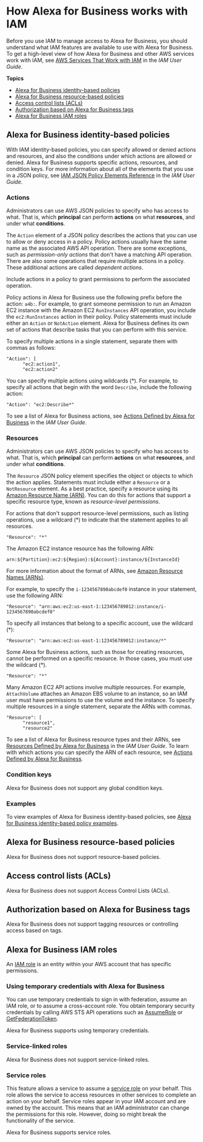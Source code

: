 # How Alexa for Business works with IAM<a name="security_iam_service-with-iam"></a>

Before you use IAM to manage access to Alexa for Business, you should understand what IAM features are available to use with Alexa for Business\. To get a high\-level view of how Alexa for Business and other AWS services work with IAM, see [AWS Services That Work with IAM](https://docs.aws.amazon.com/IAM/latest/UserGuide/reference_aws-services-that-work-with-iam.html) in the *IAM User Guide*\.

**Topics**
+ [Alexa for Business identity\-based policies](#security_iam_service-with-iam-id-based-policies)
+ [Alexa for Business resource\-based policies](#security_iam_service-with-iam-resource-based-policies)
+ [Access control lists \(ACLs\)](#security_iam_service-with-iam-acls)
+ [Authorization based on Alexa for Business tags](#security_iam_service-with-iam-tags)
+ [Alexa for Business IAM roles](#security_iam_service-with-iam-roles)

## Alexa for Business identity\-based policies<a name="security_iam_service-with-iam-id-based-policies"></a>

With IAM identity\-based policies, you can specify allowed or denied actions and resources, and also the conditions under which actions are allowed or denied\. Alexa for Business supports specific actions, resources, and condition keys\. For more information about all of the elements that you use in a JSON policy, see [IAM JSON Policy Elements Reference](https://docs.aws.amazon.com/IAM/latest/UserGuide/reference_policies_elements.html) in the *IAM User Guide*\.

### Actions<a name="security_iam_service-with-iam-id-based-policies-actions"></a>

Administrators can use AWS JSON policies to specify who has access to what\. That is, which **principal** can perform **actions** on what **resources**, and under what **conditions**\.

The `Action` element of a JSON policy describes the actions that you can use to allow or deny access in a policy\. Policy actions usually have the same name as the associated AWS API operation\. There are some exceptions, such as *permission\-only actions* that don't have a matching API operation\. There are also some operations that require multiple actions in a policy\. These additional actions are called *dependent actions*\.

Include actions in a policy to grant permissions to perform the associated operation\.

Policy actions in Alexa for Business use the following prefix before the action: `a4b:`\. For example, to grant someone permission to run an Amazon EC2 instance with the Amazon EC2 `RunInstances` API operation, you include the `ec2:RunInstances` action in their policy\. Policy statements must include either an `Action` or `NotAction` element\. Alexa for Business defines its own set of actions that describe tasks that you can perform with this service\.

To specify multiple actions in a single statement, separate them with commas as follows:

```
"Action": [
      "ec2:action1",
      "ec2:action2"
```

You can specify multiple actions using wildcards \(\*\)\. For example, to specify all actions that begin with the word `Describe`, include the following action:

```
"Action": "ec2:Describe*"
```



To see a list of Alexa for Business actions, see [Actions Defined by Alexa for Business](https://docs.aws.amazon.com/IAM/latest/UserGuide/list_alexaforbusiness.html#alexaforbusiness-actions-as-permissions) in the *IAM User Guide*\.

### Resources<a name="security_iam_service-with-iam-id-based-policies-resources"></a>

Administrators can use AWS JSON policies to specify who has access to what\. That is, which **principal** can perform **actions** on what **resources**, and under what **conditions**\.

The `Resource` JSON policy element specifies the object or objects to which the action applies\. Statements must include either a `Resource` or a `NotResource` element\. As a best practice, specify a resource using its [Amazon Resource Name \(ARN\)](https://docs.aws.amazon.com/general/latest/gr/aws-arns-and-namespaces.html)\. You can do this for actions that support a specific resource type, known as *resource\-level permissions*\.

For actions that don't support resource\-level permissions, such as listing operations, use a wildcard \(\*\) to indicate that the statement applies to all resources\.

```
"Resource": "*"
```



The Amazon EC2 instance resource has the following ARN:

```
arn:${Partition}:ec2:${Region}:${Account}:instance/${InstanceId}
```

For more information about the format of ARNs, see [Amazon Resource Names \(ARNs\)](https://docs.aws.amazon.com/general/latest/gr/aws-arns-and-namespaces.html)\.

For example, to specify the `i-1234567890abcdef0` instance in your statement, use the following ARN:

```
"Resource": "arn:aws:ec2:us-east-1:123456789012:instance/i-1234567890abcdef0"
```

To specify all instances that belong to a specific account, use the wildcard \(\*\):

```
"Resource": "arn:aws:ec2:us-east-1:123456789012:instance/*"
```

Some Alexa for Business actions, such as those for creating resources, cannot be performed on a specific resource\. In those cases, you must use the wildcard \(\*\)\.

```
"Resource": "*"
```

Many Amazon EC2 API actions involve multiple resources\. For example, `AttachVolume` attaches an Amazon EBS volume to an instance, so an IAM user must have permissions to use the volume and the instance\. To specify multiple resources in a single statement, separate the ARNs with commas\. 

```
"Resource": [
      "resource1",
      "resource2"
```

To see a list of Alexa for Business resource types and their ARNs, see [Resources Defined by Alexa for Business](https://docs.aws.amazon.com/IAM/latest/UserGuide/list_alexaforbusiness.html#alexaforbusiness-resources-for-iam-policies) in the *IAM User Guide*\. To learn with which actions you can specify the ARN of each resource, see [Actions Defined by Alexa for Business](https://docs.aws.amazon.com/IAM/latest/UserGuide/list_alexaforbusiness.html#alexaforbusiness-actions-as-permissions)\.

### Condition keys<a name="security_iam_service-with-iam-id-based-policies-conditionkeys"></a>

Alexa for Business does not support any global condition keys\.

### Examples<a name="security_iam_service-with-iam-id-based-policies-examples"></a>



To view examples of Alexa for Business identity\-based policies, see [Alexa for Business identity\-based policy examples](security_iam_id-based-policy-examples.md)\.

## Alexa for Business resource\-based policies<a name="security_iam_service-with-iam-resource-based-policies"></a>

Alexa for Business does not support resource\-based policies\.

### <a name="security_iam_service-with-iam-resource-based-policies-examples"></a>

## Access control lists \(ACLs\)<a name="security_iam_service-with-iam-acls"></a>

Alexa for Business does not support Access Control Lists \(ACLs\)\.

## Authorization based on Alexa for Business tags<a name="security_iam_service-with-iam-tags"></a>

Alexa for Business does not support tagging resources or controlling access based on tags\.

## Alexa for Business IAM roles<a name="security_iam_service-with-iam-roles"></a>

An [IAM role](https://docs.aws.amazon.com/IAM/latest/UserGuide/id_roles.html) is an entity within your AWS account that has specific permissions\.

### Using temporary credentials with Alexa for Business<a name="security_iam_service-with-iam-roles-tempcreds"></a>

You can use temporary credentials to sign in with federation, assume an IAM role, or to assume a cross\-account role\. You obtain temporary security credentials by calling AWS STS API operations such as [AssumeRole](https://docs.aws.amazon.com/STS/latest/APIReference/API_AssumeRole.html) or [GetFederationToken](https://docs.aws.amazon.com/STS/latest/APIReference/API_GetFederationToken.html)\. 

Alexa for Business supports using temporary credentials\. 

### Service\-linked roles<a name="security_iam_service-with-iam-roles-service-linked"></a>

Alexa for Business does not support service\-linked roles\.

### Service roles<a name="security_iam_service-with-iam-roles-service"></a>

This feature allows a service to assume a [service role](https://docs.aws.amazon.com/IAM/latest/UserGuide/id_roles_terms-and-concepts.html#iam-term-service-role) on your behalf\. This role allows the service to access resources in other services to complete an action on your behalf\. Service roles appear in your IAM account and are owned by the account\. This means that an IAM administrator can change the permissions for this role\. However, doing so might break the functionality of the service\.

Alexa for Business supports service roles\. 